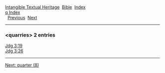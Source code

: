 [Intangible Textual Heritage](../../index)  [Bible](../index) 
[Index](index)   
[q Index](_q_)  
  [Previous](c09045)  [Next](c09047) 

------------------------------------------------------------------------

### &lt;quarries&gt; 2 entries

[Jdg 3:19](../kjv/jdg003.htm#019)  
[Jdg 3:26](../kjv/jdg003.htm#026)  

------------------------------------------------------------------------

[Next: quarter (8)](c09047)
